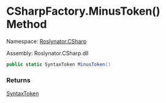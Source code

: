 # CSharpFactory\.MinusToken\(\) Method

Namespace: [Roslynator.CSharp](../../README.md)

Assembly: Roslynator\.CSharp\.dll

```csharp
public static SyntaxToken MinusToken()
```

### Returns

[SyntaxToken](https://docs.microsoft.com/en-us/dotnet/api/microsoft.codeanalysis.syntaxtoken)

